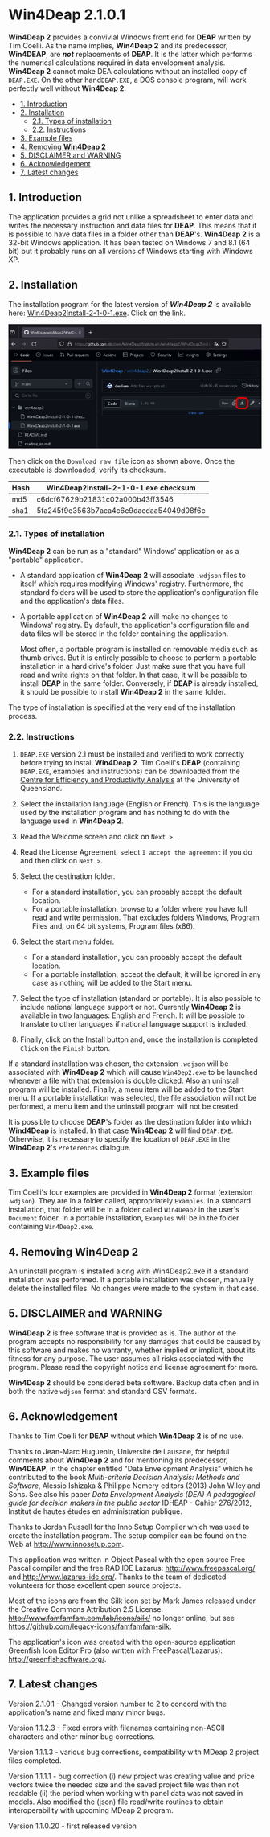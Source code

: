# **Win4Deap 2**.1.0.1

**Win4Deap 2** provides a convivial Windows front end for **DEAP** written by Tim Coelli. As the name implies, **Win4Deap 2** and its predecessor, **Win4DEAP**, are ***not*** replacements of **DEAP**. It is the latter which performs the numerical calculations required in data envelopment analysis. **Win4Deap 2** cannot make DEA calculations without an installed copy of `DEAP.EXE`. On the other hand`DEAP.EXE`, a DOS console program, will work perfectly well without **Win4Deap 2**.

<!-- TOC -->

- [1. Introduction](#1-introduction)
- [2. Installation](#2-installation)
  - [2.1. Types of installation](#21-types-of-installation)
  - [2.2. Instructions](#22-instructions)
- [3. Example files](#3-example-files)
- [4. Removing **Win4Deap 2**](#4-removing-win4deap-2)
- [5. DISCLAIMER and WARNING](#5-disclaimer-and-warning)
- [6. Acknowledgement](#6-acknowledgement)
- [7. Latest changes](#7-latest-changes)

<!-- /TOC -->

## 1. Introduction

The application provides a grid not unlike a spreadsheet to enter data and writes the necessary instruction and data files for **DEAP**. This means that it is possible to have data files in a folder other than **DEAP**'s. **Win4Deap 2** is a 32-bit Windows application. It has been tested on Windows 7 and 8.1 (64 bit)  but it probably runs on all versions of Windows starting with Windows XP.

## 2. Installation

The installation program for the latest version of ***Win4Deap 2*** is available here: [Win4Deap2Install-2-1-0-1.exe](Win4Deap2Install-2-1-0-1.exe). Click on the link.

![](../img/download_installer.png)

Then click on the `Download raw file` icon as shown above. Once the executable is downloaded, verify its checksum. 

| Hash   |  Win4Deap2Install-2-1-0-1.exe checksum  |
|---   |--- |
| md5  | c6dcf67629b21831c02a000b43ff3546 |
| sha1 | 5fa245f9e3563b7aca4c6e9daedaa54049d08f6c |


### 2.1. Types of installation

**Win4Deap 2** can be run as a "standard" Windows' application or as a "portable" application. 

  - A standard application of **Win4Deap 2** will associate `.wdjson` files to itself which requires modifying Windows' registry. Furthermore, the standard folders will be used to store the application's configuration file and the application's data files.

  - A portable application of **Win4Deap 2** will make no changes to Windows' registry. By default, the application's configuration file and data files will be stored in the folder containing the application.  

    Most often, a portable program is installed on removable media such as thumb drives. But it is entirely possible to choose to perform a portable installation in a hard drive's folder. Just make sure that you have full read and write rights on that folder. In that case, it will be possible to install **DEAP** in the same folder. Conversely, if **DEAP** is already installed, it should be possible to install **Win4Deap 2** in the same folder.

The type of installation is specified at the very end of the installation process.

### 2.2. Instructions

  1. `DEAP.EXE` version 2.1 must be installed and verified to work correctly before trying to install **Win4Deap 2**. Tim Coelli's **DEAP** (containing `DEAP.EXE`, examples and instructions) can be downloaded from the [Centre for Efficiency and Productivity Analysis](https://economics.uq.edu.au/cepa/software) at the University of Queensland. 

  1.  Select the installation language (English or French). This is the language used by the installation program and has nothing to do with the language used in **Win4Deap 2**.

  1.  Read the Welcome screen and click on `Next >`.

  1.  Read the License Agreement, select `I accept the agreement` if you do and then click on `Next >`.

  1.  Select the destination folder.
       -  For a standard installation, you can probably accept the default location.
       -  For a portable installation, browse to a folder where you have full read and write permission. That excludes folders Windows, Program Files and, on 64 bit systems, Program files (x86). 

  1. Select the start menu folder.
       -  For a standard installation, you can probably accept the default location.
       -  For a portable installation, accept the default, it will be ignored in any case as nothing will be added to the Start menu.

  1. Select the type of installation (standard or portable). It is also possible to include national language support or not. Currently **Win4Deap 2** is available in two languages: English and French. It will be possible to translate to other languages if national language support is included.

  1. Finally, click on the Install button and, once the installation is completed `Click` on the `Finish` button.

If a standard installation was chosen, the extension `.wdjson` will be associated with **Win4Deap 2** which will cause `Win4Dep2.exe` to be launched whenever a file with that extension is double clicked. Also an uninstall program will be installed. Finally, a menu item will be added to the Start menu. If a portable installation was selected, the file association will not be performed, a menu item and the uninstall program will not be created.

It is possible to choose **DEAP**'s folder as the destination folder into which **Wind4Deap** is installed. In that case **Win4Deap 2** will find `DEAP.EXE`. Otherwise, it is necessary to specify the location of `DEAP.EXE` in the **Win4Deap 2**'s `Preferences` dialogue.

## 3. Example files

Tim Coelli's four examples are provided in **Win4Deap 2** format (extension .`wdjson`). They are in a folder called, appropriately `Examples`. In a standard installation, that folder will be in a folder called `Win4Deap2` in the user's `Document` folder. In a portable installation, `Examples` will be in the folder containing `Win4Deap2.exe`.

## 4. Removing **Win4Deap 2**

An uninstall program is installed along with Win4Deap2.exe if a standard installation was performed. If a portable installation was chosen, manually delete the installed files. No changes were made to the system in that case.


## 5. DISCLAIMER and WARNING

**Win4Deap 2** is free software that is provided as is. The author of the program accepts no responsibility for any damages that could be caused by this software and makes no warranty, whether implied or implicit, about its fitness for any purpose. The user assumes all risks associated with the program. Please read the copyright notice and license agreement for more.

**Win4Deap 2** should be considered beta software. Backup data often and in both the native `wdjson` format and standard CSV formats.

## 6. Acknowledgement

Thanks to Tim Coelli for **DEAP** without which **Win4Deap 2** is of no use.

Thanks to Jean-Marc Huguenin, Université de Lausane, for helpful comments about **Win4Deap 2** and for mentioning its predecessor, **Win4DEAP**, in the chapter entitled "Data Envelopment Analysis" which he contributed to the book *Multi-criteria Decision Analysis: Methods and Software*, Alessio Ishizaka & Philippe Nemery editors (2013) John Wiley and Sons. See also his paper *Data Envelopment Analysis (DEA) A pedagogical guide for decision makers in the public sector* IDHEAP - Cahier 276/2012, Institut de hautes études en administration publique.

Thanks to Jordan Russell for the Inno Setup Compiler which was used to create the installation program. The setup compiler can be found on the Web at http://www.innosetup.com.

This application was written in Object Pascal with the open source Free Pascal compiler and the free RAD IDE Lazarus:  http://www.freepascal.org/ and http://www.lazarus-ide.org/. Thanks to the team of dedicated volunteers for those excellent open source projects.

Most of the icons are from the Silk icon set by Mark James released under the Creative Commons Attribution 2.5 License: ~~http://www.famfamfam.com/lab/icons/silk/~~ no longer online, but see https://github.com/legacy-icons/famfamfam-silk.

The application's icon was created with the open-source application Greenfish Icon Editor Pro (also written with FreePascal/Lazarus): http://greenfishsoftware.org/.

## 7. Latest changes

Version 2.1.0.1 - Changed version number to 2 to concord with the application's name and fixed many minor bugs.

Version 1.1.2.3 - Fixed errors with filenames containing non-ASCII characters and other minor bug corrections.

Version 1.1.1.3 - various bug corrections, compatibility with MDeap 2 project files completed.

Version 1.1.1.1 - bug correction (i) new project was creating value and price vectors twice the needed size and the saved project file was then not readable (ii) the period when working with panel data was not saved in models. Also modified the (json) file read/write routines to obtain interoperability with upcoming MDeap 2 program.

Version 1.1.0.20 - first released version

